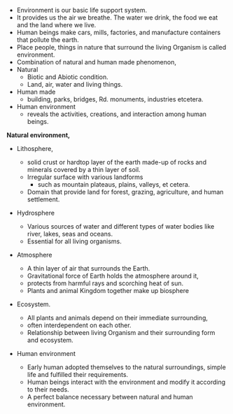 - Environment is our basic life support system. 
- It provides us the air we breathe. The water we drink, the food we eat and the land where we live.
- Human beings make cars, mills, factories, and manufacture containers that pollute the earth.
- Place people, things in nature that surround the living Organism is called environment.
- Combination of natural and human made phenomenon,
- Natural
    - Biotic and Abiotic condition.
    - Land, air, water and living things.
- Human made
    - building, parks, bridges, Rd. monuments, industries etcetera.
- Human environment
    - reveals the activities, creations, and interaction among human beings.

**Natural environment,**
- Lithosphere,
    - solid crust or hardtop layer of the earth made-up of rocks and minerals covered by a thin layer of soil.
    - Irregular surface with various landforms
        - such as mountain plateaus, plains, valleys, et cetera.
    - Domain that provide land for forest, grazing, agriculture, and human settlement.
        
- Hydrosphere
    - Various sources of water and different types of water bodies like river, lakes, seas and oceans.
    - Essential for all living organisms.
        
- Atmosphere
    - A thin layer of air that surrounds the Earth.
    - Gravitational force of Earth holds the atmosphere around it,
    - protects from harmful rays and scorching heat of sun.
    - Plants and animal Kingdom together make up biosphere
        
- Ecosystem.
    - All plants and animals depend on their immediate surrounding,
    - often interdependent on each other.
    - Relationship between living Organism and their surrounding form and ecosystem.
        
- Human environment
    - Early human adopted themselves to the natural surroundings, simple life and fulfilled their requirements.
    - Human beings interact with the environment and modify it according to their needs.
    - A perfect balance necessary between natural and human environment.